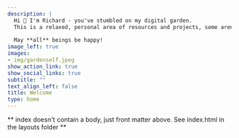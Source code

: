 ```yaml
---
description: |
  Hi 👋 I'm Richard - you've stumbled on my digital garden. 
  This is a relaxed, personal area of resources and projects, some aren't ready to bloom yet 🌸 
  
  May **all** beings be happy!  
image_left: true
images:
- img/gardenself.jpeg
show_action_link: true
show_social_links: true
subtitle: ""
text_align_left: false
title: Welcome
type: home
---
```


** index doesn't contain a body, just front matter above.
See index.html in the layouts folder **
